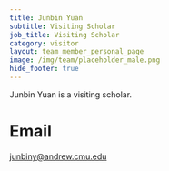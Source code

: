 ```yaml
---
title: Junbin Yuan
subtitle: Visiting Scholar
job_title: Visiting Scholar
category: visitor
layout: team_member_personal_page
image: /img/team/placeholder_male.png
hide_footer: true
---
```


Junbin Yuan is a visiting scholar.

# Email #
junbiny@andrew.cmu.edu


